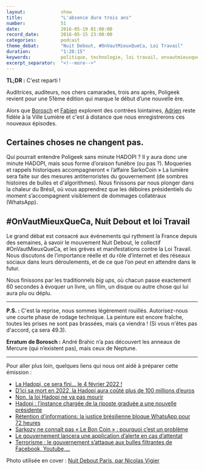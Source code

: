 ```yaml
---
layout:             show
title:              "L'absence dure trois ans"
number:             51
date:               2016-05-19 01:00:00
record_date:        2016-05-15 23:00:00
categories:         podcast
theme_debat:        "Nuit Debout, #OnVautMieuxQueCa, Loi Travail"
duration:           "1:28:15"
keywords:           politique, technologie, loi travail, onvautmieuxqueca, nuit debout, sarkozy, terrorisme, whatsapp
excerpt_separator:  "<!--more-->"
---
```


**TL;DR :** C'est reparti !

Auditrices, auditeurs, nos chers camarades, trois ans après, Poligeek revient pour une 51ème édition qui marque le début d’une nouvelle ère.

Alors que [Borosch](http://twitter.com/borosch) et [Fabien](http://twitter.com/CaptainLiban) explorent des contrées lointaines, [Adrien](http://twitter.com/adhumi) reste fidèle à la Ville Lumière et c'est à distance que nous enregistrerons ces nouveaux épisodes.

## Certaines choses ne changent pas.

Qui pourrait entendre Poligeek sans minute HADOPI ? Il y aura donc une minute HADOPI, mais sous forme d’oraison funèbre (ou pas ?).
Moqueries et rappels historiques accompagneront « l’affaire SarkoCoin »
La lumière sera faite sur des mesures antiterroristes du gouvernement (de sombres histoires de bulles et d'algorithmes).
Nous finissons par nous plonger dans la chaleur du Brésil, où vous apprendrez que les déboires présidentiels du moment s’accompagnent visiblement de dommages collatéraux (WhatsApp).

## \#OnVautMieuxQueCa, Nuit Debout et loi Travail

Le grand débat est consacré aux événements qui rythment la France depuis des semaines, à savoir le mouvement Nuit Debout, le collectif #OnVautMieuxQueCa, et les grèves et manifestations contre la Loi Travail. Nous discutons de l’importance réelle et du rôle d’internet et des réseaux sociaux dans leurs déroulements, et de ce que l’on peut en attendre dans le futur.

Nous finissons par les traditionnels ​*big ups*​, où chacun passe exactement 60 secondes à évoquer un livre, un film, un disque ou autre chose qui lui aura plu ou déplu.

<!--more-->

---

**P.S. :** C'est la reprise, nous sommes légèrement rouillés. Autorisez-nous une courte phase de rodage technique. La peinture est encore fraîche, toutes les prises ne sont pas brassées, mais ça viendra ! (Si vous n'êtes pas d'accord, ça sera 49.3).

**Erratum de Borosch :** André Brahic n’a pas découvert les anneaux de Mercure (qui n’existent pas), mais ceux de Neptune.

---

Pour aller plus loin, quelques liens qui nous ont aidé à préparer cette émission :

- [La Hadopi, ce sera fini… le 4 février 2022 !](http://www.numerama.com/politique/167219-hadopi-ce-sera-fini-le-4-fevrier-2022.html)
- [D’ici sa mort en 2022, la Hadopi aura coûté plus de 100 millions d’euros](http://www.numerama.com/politique/167402-budget-hadopi.html)
- [Non, la loi Hadopi ne va pas mourir](http://www.numerama.com/tech/167495-non-loi-hadopi-ne-va-mourir.html)
- [Hadopi : l’instance chargée de la riposte graduée a une nouvelle présidente](http://www.numerama.com/politique/168664-hadopi-linstance-chargee-de-la-riposte-graduee-a-une-nouvelle-presidente.html)
- [Rétention d'informations: la justice brésilienne bloque WhatsApp pour 72 heures](http://lexpansion.lexpress.fr/high-tech/retention-d-informations-la-justice-bresilienne-bloque-whatsapp-pour-72-heures_1788409.html)
- [Sarkozy ne connaît pas « Le Bon Coin » : pourquoi c’est un problème](http://www.numerama.com/politique/170228-sarkozy-ne-connait-pas-le-bon-coin-pourquoi-cest-un-probleme.html)
- [Le gouvernement lancera une application d’alerte en cas d’attentat](http://www.numerama.com/politique/169139-le-gouvernement-lancera-une-application-dalerte-en-cas-dattentat.html)
- [Terrorisme : le gouvernement s’attaque aux bulles filtrantes de Facebook, Youtube,…](http://www.numerama.com/politique/169282-terrorisme-le-gouvernement-sattaque-aux-bulles-filtrantes-de-facebook-youtube.html)

Photo utilisée en cover : [Nuit Debout Paris, par Nicolas Vigier](https://www.flickr.com/photos/boklm/26345375355/in/photolist-G93Wez-FJxADy-Ga5K1x-GgQKhf-fp9LL2-G93QXx-GaXe9x-G1Tq6A-FK255w-FjLrxu-Fed51q-G3NFhz-G3EtkV-8JKriV-7AZ89p-G3NGsa-dRDQwa-GDoi9j-GHFUtK-dJ7d8K-dJc6tq-bXUhQj-GfYsF5-9SMh3u-FMt4pT-9oJbbP-6peMyn-GnRKpy-fpoQUS-FLnTTz-dRKuk3-FSZaoB-GzTXB2-k1v7TU-dJc9NU-FLcXjU-FjLD4W-GFKnet-GxwBTu-dJ6Qpn-dJ6BeX-FMrzgQ-9SKwH2-dhym6J-8ETBuJ-dmwdQo-bXUh1y-GgEabu-9SP8YL-pH9ALf/)

